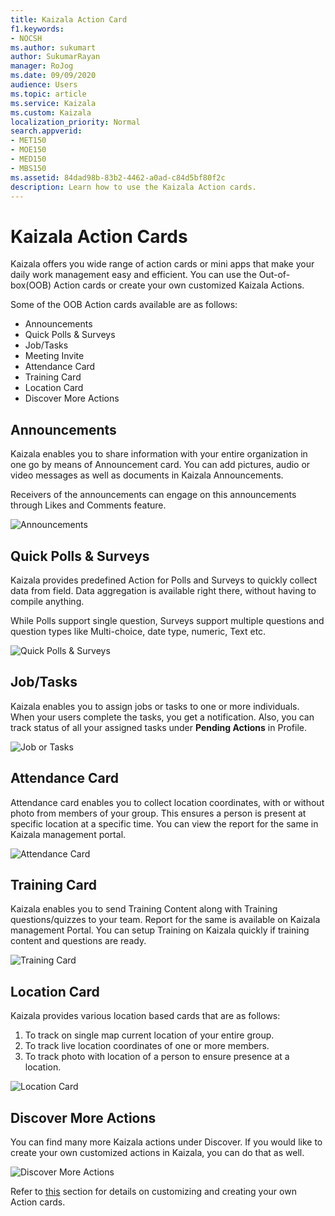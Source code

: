 ```yaml
---
title: Kaizala Action Card
f1.keywords:
- NOCSH
ms.author: sukumart
author: SukumarRayan
manager: RoJog
ms.date: 09/09/2020
audience: Users
ms.topic: article
ms.service: Kaizala
ms.custom: Kaizala
localization_priority: Normal
search.appverid:
- MET150
- MOE150
- MED150
- MBS150
ms.assetid: 84dad98b-83b2-4462-a0ad-c84d5bf80f2c
description: Learn how to use the Kaizala Action cards.
---
```


# Kaizala Action Cards

Kaizala offers you wide range of action cards or mini apps that make your daily work management easy and efficient. You can use the Out-of-box(OOB) Action cards or create your own customized Kaizala Actions.

Some of the OOB Action cards available are as follows:
- Announcements
- Quick Polls & Surveys
- Job/Tasks
- Meeting Invite
- Attendance Card
- Training Card
- Location Card
- Discover More Actions

## Announcements

Kaizala enables you to share information with your entire organization in one go by means of Announcement card. You can add pictures, audio or video messages as well as documents in Kaizala Announcements.

Receivers of the announcements can engage on this announcements through Likes and Comments feature.

![Announcements](Images/Actions1.png "Announcements")

## Quick Polls & Surveys

Kaizala provides predefined Action for Polls and Surveys to quickly collect data from field. Data aggregation is available right there, without having to compile anything.<p>While Polls support single question, Surveys support multiple questions and question types like Multi-choice, date type, numeric, Text etc.

![Quick Polls & Surveys](Images/Actions2.png "Quick Polls & Surveys")

## Job/Tasks
Kaizala enables you to assign jobs or tasks to one or more individuals. When your users complete the tasks, you get a notification. Also, you can track status of all your assigned tasks under **Pending Actions** in Profile.

![Job or Tasks](Images/Actions3.png "Job or Tasks")

 ## Attendance Card

Attendance card enables you to collect location coordinates, with or without photo from members of your group. This ensures a person is present at specific location at a specific time. You can view the report for the same in Kaizala management portal.

![Attendance Card](Images/ActionsAttendance.PNG "Attendance Card")
  
## Training Card
Kaizala enables you to send Training Content along with Training questions/quizzes to your team. Report for the same is available on Kaizala management Portal. You can setup Training on Kaizala quickly if training content and questions are ready.

![Training Card](Images/ActionsTraining.PNG "Training Card")

## Location Card

Kaizala provides various location based cards that are as follows:

1. To track on single map current location of your entire group.
2. To track live location coordinates of one or more members.
3. To track photo with location of a person to ensure presence at a location.

![Location Card](Images/ActionsLocation.PNG "Location Card")

## Discover More Actions

You can find many more Kaizala actions under Discover. If you would like to create your own customized actions in Kaizala, you can do that as well. 

![Discover More Actions](Images/ActionsDiscoverMore.PNG "Discover More Actions")

Refer to [this](../developer-platform.md) section for details on customizing and creating your own Action cards.
